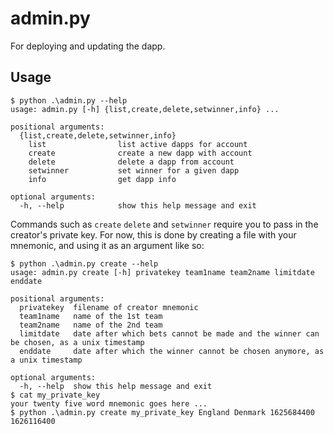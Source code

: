 # admin.py

For deploying and updating the dapp.

## Usage

```
$ python .\admin.py --help
usage: admin.py [-h] {list,create,delete,setwinner,info} ...

positional arguments:
  {list,create,delete,setwinner,info}
    list                list active dapps for account
    create              create a new dapp with account
    delete              delete a dapp from account
    setwinner           set winner for a given dapp
    info                get dapp info

optional arguments:
  -h, --help            show this help message and exit
```

Commands such as `create` `delete` and `setwinner` require you to pass in the creator's private key. For now, this is done by creating a file with your mnemonic, and using it as an argument like so:

```
$ python .\admin.py create --help
usage: admin.py create [-h] privatekey team1name team2name limitdate enddate

positional arguments:
  privatekey  filename of creator mnemonic
  team1name   name of the 1st team
  team2name   name of the 2nd team
  limitdate   date after which bets cannot be made and the winner can be chosen, as a unix timestamp
  enddate     date after which the winner cannot be chosen anymore, as a unix timestamp

optional arguments:
  -h, --help  show this help message and exit
$ cat my_private_key
your twenty five word mnemonic goes here ...
$ python .\admin.py create my_private_key England Denmark 1625684400 1626116400
```
